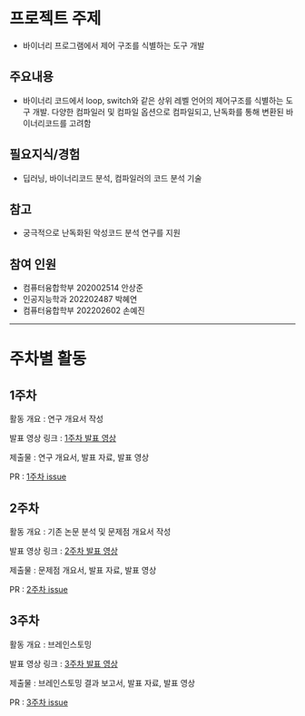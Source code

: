 # 프로젝트 주제
- 바이너리 프로그램에서 제어 구조를 식별하는 도구 개발

## 주요내용
- 바이너리 코드에서 loop, switch와 같은 상위 레벨 언어의 제어구조를 식별하는 도구 개발. 다양한 컴파일러 및 컴파일 옵션으로 컴파일되고, 난독화를 통해 변환된 바이너리코드를 고려함

## 필요지식/경험
- 딥러닝, 바이너리코드 분석, 컴파일러의 코드 분석 기술

## 참고
- 궁극적으로 난독화된 악성코드 분석 연구를 지원

## 참여 인원
- 컴퓨터융합학부 202002514 안상준
- 인공지능학과 202202487 박혜연
- 컴퓨터융합학부 202202602 손예진

- - -
# 주차별 활동
## 1주차
활동 개요 : 연구 개요서 작성

발표 영상 링크 : [1주차 발표 영상](https://youtu.be/Vtu4uO13c0s)

제출물 : 연구 개요서, 발표 자료, 발표 영상

PR : [1주차 issue](https://github.com/sangjun19/Deobfuscator/issues/3)

## 2주차
활동 개요 : 기존 논문 분석 및 문제점 개요서 작성

발표 영상 링크 : [2주차 발표 영상](https://youtu.be/Lb9hr2o6Qb4)

제출물 : 문제점 개요서, 발표 자료, 발표 영상

PR : [2주차 issue](https://github.com/sangjun19/Deobfuscator/issues/13)

## 3주차
활동 개요 : 브레인스토밍

발표 영상 링크 : [3주차 발표 영상](https://youtu.be/SZjYWCbPGhQ)

제출물 : 브레인스토밍 결과 보고서, 발표 자료, 발표 영상

PR : [3주차 issue](https://github.com/sangjun19/Deobfuscator/issues/20)